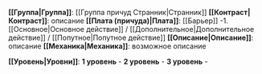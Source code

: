 **[[Группа|Группа]]**: [[Группа причуд Странник|Странник]] 
**[[Контраст|Контраст]]**: описание
**[[Плата (причуда)|Плата]]**: [[Барьер]] -1. [[Основное|Основное действие]] / [[Дополнительное|Дополнительное действие]] / [[Попутное|Попутное действие]]
**[[Описание|Описание]]**: описание
**[[Механика|Механика]]**: возможное описание

**[[Уровень|Уровни]]**:
**1 уровень** - 
**2 уровень** - 
**3 уровень** - 